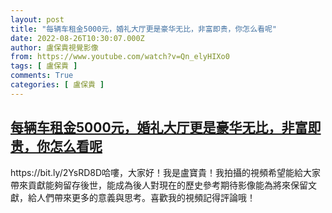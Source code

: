 ```yaml
---
layout: post
title: "每辆车租金5000元，婚礼大厅更是豪华无比，非富即贵，你怎么看呢"
date: 2022-08-26T10:30:07.000Z
author: 盧保貴視覺影像
from: https://www.youtube.com/watch?v=Qn_elyHIXo0
tags: [ 盧保貴 ]
comments: True
categories: [ 盧保貴 ]
---
```

<!--1661509807000-->
[每辆车租金5000元，婚礼大厅更是豪华无比，非富即贵，你怎么看呢](https://www.youtube.com/watch?v=Qn_elyHIXo0)
------

<div>
https://bit.ly/2YsRD8D哈嘍，大家好！我是盧寶貴！我拍攝的視頻希望能給大家帶來貢獻能夠留存後世，能成為後人對現在的歷史參考期待影像能為將來保留文獻，給人們帶來更多的意義與思考。喜歡我的視頻記得評論哦！
</div>
